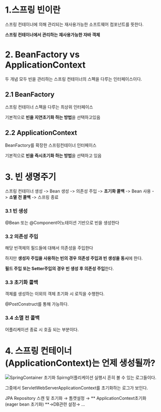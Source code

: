 # 1.스프링 빈이란

스프링 컨테이너에 의해 관리되는 재사용가능한 소프트웨어 컴포넌트를 뜻한다.

**스프링 컨테이너에서 관리하는 재사용가능한 자바 객체**

# 2. BeanFactory vs ApplicationContext

두 개념 모두 빈을 관리하는 스프링 컨테이너의 스펙을 다루는 인터페이스이다.

## 2.1 BeanFactory

스프링 컨테이너 스펙을 다루는 최상위 인터페이스

기본적으로 **빈을 지연초기화 하는 방법**을 선택하고있음

## 2.2 ApplicationContext

BeanFactory를 확장한 스프링컨테이너 인터페이스

기본적으로 **빈을 즉시초기화 하는 방법**을 선택하고 있음

# 3. 빈 생명주기

스프링 컨테이너 생성 -> Bean 생성 -> 의존성 주입 -> **초기화 콜백** -> Bean 사용 -> **소멸 전 콜백** -> 스프링 종료

### 3.1 빈 생성

@Bean 또는 @Component어노테이션 기반으로 빈을 생성한다

### 3.2 의존성 주입

해당 빈객체의 필드들에 대해서 의존성을 주입한다

하지만 **생성자 주입을 사용하는 빈의 경우 의존성 주입과 빈 생성을 동시**에 한다.

**필드 주입 또는 Setter주입의 경우 빈 생성 후 의존성 주입**한다.

### 3.3 초기화 콜백

객체를 생성하는 이외의 객체 초기화 시 로직을 수행한다.

@PostConstruct를 통해 가능하다.

### 3.4 소멸 전 콜백

어플리케이션 종료 시 호출 되는 부분이다.

# 4. 스프링 컨테이너(ApplicationContext)는 언제 생성될까?

![SpringContainer 초기화](https://github.com/user-attachments/assets/7baa8d34-dd7c-4a68-9814-a7477350644f)
Spirng어플리케이션 실행시 흔히 볼 수 있는 로그들이다.

그중에서 ServletWebServerApplicationContext를 초기화하는 로그가 보인다.

JPA Repository 스캔 및 초기화 → 톰캣설정 → ** ApplicationContext초기화(eager bean 초기화) **→DB관련 설정→ …
